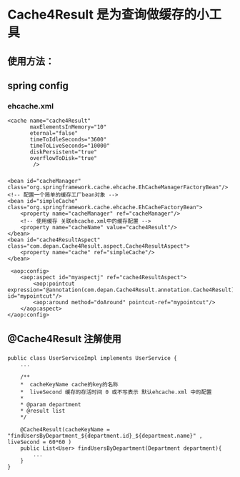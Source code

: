 Cache4Result 是为查询做缓存的小工具
========================================
使用方法：
---------------------------------------
spring config
---------------------------------------
###  ehcache.xml
	<cache name="cache4Result"
           maxElementsInMemory="10"
           eternal="false"
           timeToIdleSeconds="3600"
           timeToLiveSeconds="10000"
           diskPersistent="true"
           overflowToDisk="true"
            />
### 	
	<bean id="cacheManager" class="org.springframework.cache.ehcache.EhCacheManagerFactoryBean"/>
    <!-- 配置一个简单的缓存工厂bean对象 -->
    <bean id="simpleCache" class="org.springframework.cache.ehcache.EhCacheFactoryBean">
        <property name="cacheManager" ref="cacheManager"/>
        <!-- 使用缓存 关联ehcache.xml中的缓存配置 -->
        <property name="cacheName" value="cache4Result"/>
    </bean>
	<bean id="cache4ResultAspect" class="com.depan.Cache4Result.aspect.Cache4ResultAspect">
		<property name="cache" ref="simpleCache"/>
	</bean> 
     
     <aop:config>
        <aop:aspect id="myaspectj" ref="cache4ResultAspect">
            <aop:pointcut expression="@annotation(com.depan.Cache4Result.annotation.Cache4Result)" id="mypointcut"/>
            <aop:around method="doAround" pointcut-ref="mypointcut"/>
        </aop:aspect>
    </aop:config>

@Cache4Result 注解使用
------------------------------------------
### 
	public class UserServiceImpl implements UserService {
		...

		/**
		*  cacheKeyName cache的key的名称
		*  liveSecond 缓存的存活时间 0 或不写表示 默认ehcache.xml 中的配置
		*
		* @param department 
		* @result list
		*/

		@Cache4Result(cacheKeyName = "findUsersByDepartment_${department.id}_${department.name}" , liveSecond = 60*60 )
		public List<User> findUsersByDepartment(Department department){
			...
		}
	}
